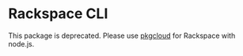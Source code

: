 # Rackspace CLI

This package is deprecated. Please use [pkgcloud](https://github.com/nodejitsu/pkgcloud) for Rackspace with node.js.